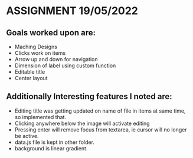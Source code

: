 # ASSIGNMENT 19/05/2022

## Goals worked upon are:
* Maching Designs
* Clicks work on items
* Arrow up and down for navigation
* Dimension of label using custom function
* Editable title
* Center layout

## Additionally Interesting features I noted are:
* Editing title was getting updated on name of file in items at same time, so implemented that.
* Clicking anywhere below the image will activate editing
* Pressing enter will remove focus from textarea, ie cursor will no longer be active.
* data.js file is kept in other folder.
* background is linear gradient.
